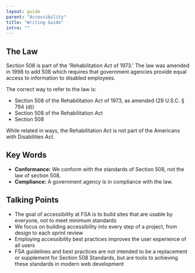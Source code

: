 ```yaml
---
layout: guide
parent: "Accessibility"
title: "Writing Guide"
intro: ""
---
```


## The Law

Section 508 is part of the 'Rehabilitation Act of 1973.' The law was amended in 1998 to add 508 which requires that government agencies provide equal access to information to disabled employees.

The correct way to refer to the law is:

* Section 508 of the Rehabilitation Act of 1973, as amended (29 U.S.C. § 794 (d))
* Section 508 of the Rehabilitation Act
* Section 508

While related in ways, the Rehabilitation Act is not part of the Americans with Disabilities Act.

## Key Words

* **Conformance:** We conform with the standards of Section 508, not the law of section 508.
* **Compliance:** A government agency is in compliance with the law.

## Talking Points

* The goal of accessibility at FSA is to build sites that are usable by everyone, not to meet minimum standards
* We focus on building accessibility into every step of a project, from design to each sprint review
* Employing accessibility best practices improves the user experience of all users
* FSA guidelines and best practices are not intended to be a replacement or supplement for Section 508 Standards, but are tools to achieving these standards in modern web development

<!-- ## Examples

[US Web Design Standards](https://playbook.cio.gov/designstandards/)

`Accessibility out of the box. These guidelines were built with a priority on accessibility at every step of the design process in conformance with Section 508 Standards. From colors to code, everything you need to meet high standards of accessibility are baked into these tools.`

-->

